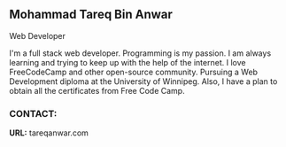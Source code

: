 ## Mohammad Tareq Bin Anwar
Web Developer

I'm a full stack web developer. Programming is my passion. I am always learning and trying to keep up with the help of the internet. I love FreeCodeCamp and other open-source community. Pursuing a Web Development diploma at the University of Winnipeg. Also, I have a plan to obtain all the certificates from Free Code Camp.

### CONTACT:

**URL:** tareqanwar.com
